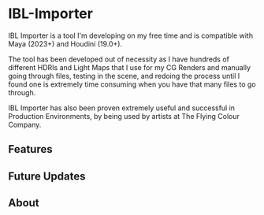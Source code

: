 # IBL-Importer

IBL Importer is a tool I'm developing on my free time and is compatible with Maya (2023+) and Houdini (19.0+). 

The tool has been developed out of necessity as I have hundreds of different HDRIs and Light Maps that I use for my CG Renders and manually going through files, testing in the scene, and redoing the process until I found one is extremely time consuming when you have that many files to go through.

IBL Importer has also been proven extremely useful and successful in Production Environments, by being used by artists at The Flying Colour Company.

## Features

## Future Updates

## About
